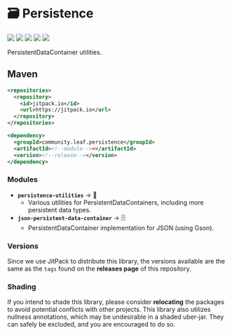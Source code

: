 <!-- Badges Config -->

[jitpack]: https://jitpack.io/#community.leaf/persistence "Get maven artifacts on JitPack"
[jitpack-version-badge]: https://jitpack.io/v/community.leaf/persistence.svg

[jitpack-downloads]: https://jitpack.io/#community.leaf/persistence "JitPack downloads this month"
[jitpack-downloads-badge]: https://img.shields.io/badge/dynamic/json?url=https://jitpack.io/api/downloads/community.leaf/persistence&label=Monthly+Downloads&query=$.month&color=ok

[license]: ./LICENSE "Project License: MPL-2.0"
[license-badge]: https://img.shields.io/badge/License-MPL--2.0-blue

[java-version]: # "Java Version: 11"
[java-version-badge]: https://img.shields.io/badge/Java-11-orange

[latest-javadoc]: https://javadoc.jitpack.io/community/leaf/persistence/persistence-parent/latest/javadoc/ "View latest javadoc"
[javadoc-badge]: https://img.shields.io/badge/dynamic/json?url=https://jitpack.io/api/builds/community.leaf/persistence/latestOk&label=Javadoc&query=$.version&color=%234D7A97

<!-- Header & Badges -->

# 🗃️ Persistence

[![][jitpack-version-badge]][jitpack]
[![][jitpack-downloads-badge]][jitpack-downloads]
[![][license-badge]][license]
[![][java-version-badge]][java-version]
[![][javadoc-badge]][latest-javadoc]

PersistentDataContainer utilities.

## Maven

```xml
<repositories>
  <repository>
    <id>jitpack.io</id>
    <url>https://jitpack.io</url>
  </repository>
</repositories>
```

```xml
<dependency>
  <groupId>community.leaf.persistence</groupId>
  <artifactId><!--module--><</artifactId>
  <version><!--release--></version>
</dependency>
```

### Modules

- **`persistence-utilities`** → 🧰
    - Various utilities for PersistentDataContainers, including
      more persistent data types.
- **`json-persistent-data-container`** → 🗄️
    - PersistentDataContainer implementation for JSON (using Gson).

### Versions

Since we use JitPack to distribute this library, the versions available 
are the same as the `tags` found on the **releases page** of this repository.

### Shading

If you intend to shade this library, please consider **relocating** the packages
to avoid potential conflicts with other projects. This library also utilizes
nullness annotations, which may be undesirable in a shaded uber-jar. They can
safely be excluded, and you are encouraged to do so.


